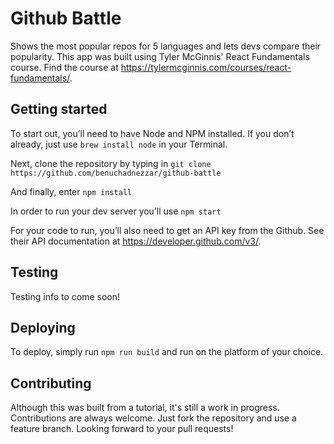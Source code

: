 # Github Battle
Shows the most popular repos for 5 languages and lets devs compare their popularity. This app was built using Tyler McGinnis' React Fundamentals course. Find the course at https://tylermcginnis.com/courses/react-fundamentals/.

## Getting started
To start out, you’ll need to have Node and NPM installed. If you don’t already, just use 
  `brew install node`
in your Terminal.

Next, clone the repository by typing in 
  `git clone https://github.com/benuchadnezzar/github-battle`

And finally, enter 
  `npm install`

In order to run your dev server you’ll use
  `npm start`

For your code to run, you’ll also need to get an API key from the Github. See their API documentation at https://developer.github.com/v3/.

## Testing
Testing info to come soon!

## Deploying
To deploy, simply run
  `npm run build`
and run on the platform of your choice.

## Contributing
Although this was built from a tutorial, it's still a work in progress. Contributions are always welcome. Just fork the repository and use a feature branch. Looking forward to your pull requests!
